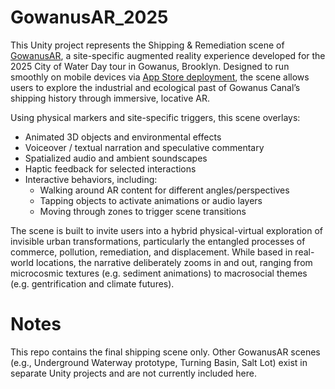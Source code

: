 # GowanusAR_2025

This Unity project represents the Shipping & Remediation scene of [GowanusAR](https://www.sarahdrury.net/work/augmented-gowanus), a site-specific augmented reality experience developed for the 2025 City of Water Day tour in Gowanus, Brooklyn. Designed to run smoothly on mobile devices via [App Store deployment](https://apps.apple.com/us/app/gowanusar/id6747295340), the scene allows users to explore the industrial and ecological past of Gowanus Canal’s shipping history through immersive, locative AR.

Using physical markers and site-specific triggers, this scene overlays:
- Animated 3D objects and environmental effects
- Voiceover / textual narration and speculative commentary
- Spatialized audio and ambient soundscapes
- Haptic feedback for selected interactions
- Interactive behaviors, including:
  - Walking around AR content for different angles/perspectives
  - Tapping objects to activate animations or audio layers
  - Moving through zones to trigger scene transitions

The scene is built to invite users into a hybrid physical-virtual exploration of invisible urban transformations, particularly the entangled processes of commerce, pollution, remediation, and displacement. While based in real-world locations, the narrative deliberately zooms in and out, ranging from microcosmic textures (e.g. sediment animations) to macrosocial themes (e.g. gentrification and climate futures).

# Notes

This repo contains the final shipping scene only. Other GowanusAR scenes (e.g., Underground Waterway prototype, Turning Basin, Salt Lot) exist in separate Unity projects and are not currently included here.
